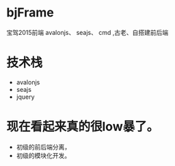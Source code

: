 #  bjFrame
宝驾2015前端   avalonjs、  seajs、 cmd ,古老、自搭建前后端


# 技术栈
- avalonjs
- seajs
- jquery

#  现在看起来真的很low暴了。
- 初级的前后端分离，
- 初级的模块化开发。

